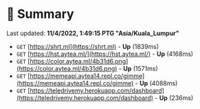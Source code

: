 # 📖 Summary
Last updated: **11/4/2022, 1:49:15 PTG "Asia/Kuala_Lumpur"**

- `GET` [https://shrt.ml](https://shrt.ml) - **Up** (1839ms)
- `GET` [https://hst.aytea.ml/](https://hst.aytea.ml/) - **Up** (4168ms)
- `GET` [https://color.aytea.ml/4b31d6.png](https://color.aytea.ml/4b31d6.png) - **Up** (1571ms)
- `GET` [https://memeapi.aytea14.repl.co/gimme](https://memeapi.aytea14.repl.co/gimme) - **Up** (4088ms)
- `GET` [https://teledrivemy.herokuapp.com/dashboard](https://teledrivemy.herokuapp.com/dashboard) - **Up** (236ms)
